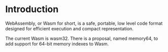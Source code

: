 # Introduction
WebAssembly, or Wasm for short, is a safe, portable, low level code format designed for efficient execution and compact representation.

The current Wasm is wasm32. There is a proposal, named memory64, to add support for 64-bit memory indexes to Wasm.